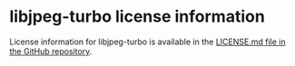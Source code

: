 # libjpeg-turbo license information

License information for libjpeg-turbo is available in the
[LICENSE.md file in the GitHub repository](https://github.com/libjpeg-turbo/libjpeg-turbo/blob/main/LICENSE.md).

